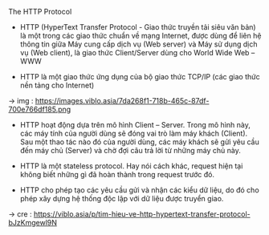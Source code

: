 The HTTP Protocol
- HTTP (HyperText Transfer Protocol - Giao thức truyền tải siêu văn bản) là một trong các giao thức chuẩn về mạng Internet, được dùng để liên hệ thông tin giữa Máy cung cấp dịch vụ (Web server) và Máy sử dụng dịch vụ (Web client), là giao thức Client/Server dùng cho World Wide Web – WWW

- HTTP là một giao thức ứng dụng của bộ giao thức TCP/IP (các giao thức nền tảng cho Internet)

-> img : https://images.viblo.asia/7da268f1-718b-465c-87df-700e766df185.png
- HTTP hoạt động dựa trên mô hình Client – Server. Trong mô hình này, các máy tính của người dùng sẽ đóng vai trò làm máy khách (Client). Sau một thao tác nào đó của người dùng, các máy khách sẽ gửi yêu cầu đến máy chủ (Server) và chờ đợi câu trả lời từ những máy chủ này.

- HTTP là một stateless protocol. Hay nói cách khác, request hiện tại không biết những gì đã hoàn thành trong request trước đó.

- HTTP cho phép tạo các yêu cầu gửi và nhận các kiểu dữ liệu, do đó cho phép xây dựng hệ thống độc lập với dữ liệu được truyển giao.

-> cre : https://viblo.asia/p/tim-hieu-ve-http-hypertext-transfer-protocol-bJzKmgewl9N
